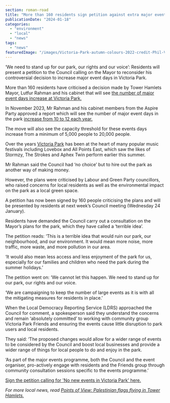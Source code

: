 ```yaml
---
section: roman-road
title: "More than 160 residents sign petition against extra major event days at Victoria Park"
publicationDate: "2024-01-18"
categories: 
  - "environment"
  - "local"
  - "news"
tags: 
  - "news"
featuredImage: "/images/Victoria-Park-autumn-colours-2022-credit-Phil-Verney-5.jpg"
---
```


‘We need to stand up for our park, our rights and our voice’: Residents will present a petition to the Council calling on the Mayor to reconsider his controversial decision to increase major event days in Victoria Park. 

More than 160 residents have criticised a decision made by Tower Hamlets Mayor, Lutfur Rahman and his cabinet that will see [the number of major event days increase at Victoria Park.](https://romanroadlondon.com/tower-hamlets-council-increase-major-events-victoria-park/)

In November 2023, Mr Rahman and his cabinet members from the Aspire Party approved a report which will see the number of major event days in the park [increase from 10 to 12 each year.](https://romanroadlondon.com/victoria-park-major-events-policy-tower-hamlets-cabinet-meeting/)

The move will also see the capacity threshold for these events days increase from a minimum of 5,000 people to 20,000 people.

Over the years [Victoria Park](https://romanroadlondon.com/victoria-park-east-london-bow/) has been at the heart of many popular music festivals including Lovebox and All Points East, which saw the likes of Stormzy, The Strokes and Aphex Twin perform earlier this summer.

Mr Rahman said the Council had ‘no choice’ but to hire out the park as another way of making money.

However, the plans were criticised by Labour and Green Party councillors, who raised concerns for local residents as well as the environmental impact on the park as a local green space.

A petition has now been signed by 160 people criticising the plans and will be presented by residents at next week’s Council meeting (Wednesday 24 January). 

Residents have demanded the Council carry out a consultation on the Mayor’s plans for the park, which they have called a ‘terrible idea’.

The petition reads: ‘This is a terrible idea that would ruin our park, our neighbourhood, and our environment. It would mean more noise, more traffic, more waste, and more pollution in our area.

‘It would also mean less access and less enjoyment of the park for us, especially for our families and children who need the park during the summer holidays.’

The petition went on: ‘We cannot let this happen. We need to stand up for our park, our rights and our voice.

‘We are campaigning to keep the number of large events as it is with all  
the mitigating measures for residents in place.’

When the Local Democracy Reporting Service (LDRS) approached the Council for comment, a spokesperson said they understand the concerns and remain ‘absolutely committed’ to working with community group Victoria Park Friends and ensuring the events cause little disruption to park users and local residents.

They said: ‘The proposed changes would allow for a wider range of events to be considered by the Council and boost local businesses and provide a wider range of things for local people to do and enjoy in the park.

‘As part of the major events programme, both the Council and the event organiser, pro-actively engage with residents and the Friends group through community consultation sessions specific to the events programme.’

[Sign the petition calling for 'No new events in Victoria Park' here.](https://www.thlabour.org/campaign/victoriapark/)

_For more local news, read_ [_Points of View: Palestinian flags flying in Tower Hamlets._](https://romanroadlondon.com/palestinian-flags-tower-hamlets/)

